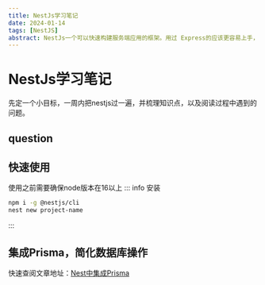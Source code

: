 ```yaml
---
title: NestJs学习笔记
date: 2024-01-14
tags: [NestJS]
abstract: NestJs一个可以快速构建服务端应用的框架。用过 Express的应该更容易上手，它的底层使用的就是 Express 和 Fastify ，并且默认就是使用的 Express；NestJs 的核心就是提供了一套模块化的架构，以及使用装饰器、依赖注入、控制反转等，使代码更加清晰可控。并且NestJs还提供了很多内置好用的功能，比如GraphQL、WebSockets等
---
```

# NestJs学习笔记
先定一个小目标，一周内把nestjs过一遍，并梳理知识点，以及阅读过程中遇到的问题。

## question

## 快速使用
使用之前需要确保node版本在16以上
::: info 安装
``` sh
npm i -g @nestjs/cli
nest new project-name
```
:::

## 集成Prisma，简化数据库操作
快速查阅文章地址：[Nest中集成Prisma](./Nest中集成Prisma.md)
